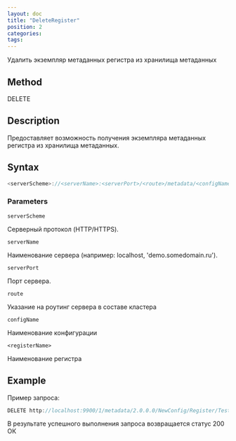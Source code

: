 ```yaml
---
layout: doc
title: "DeleteRegister"
position: 2
categories: 
tags:
---
```


Удалить экземпляр метаданных регистра из хранилища метаданных

## Method 

DELETE

## Description
Предоставляет возможность получения экземпляра метаданных регистра из хранилища метаданных.

## Syntax
```js
<serverScheme>://<serverName>:<serverPort>/<route>/metadata/<configName>/register/<registerName>
```

### Parameters

`serverScheme`

Серверный протокол (HTTP/HTTPS).

`serverName`

Наименование сервера (например: localhost, 'demo.somedomain.ru').

`serverPort`

Порт сервера.

`route` 

Указание на роутинг сервера в составе кластера

`configName`

Наименование конфигурации

`<registerName>`

Наименование регистра

## Example

Пример запроса:

```js
DELETE http://localhost:9900/1/metadata/2.0.0.0/NewConfig/Register/TestRegister 
```

В результате успешного выполнения запроса возвращается статус 200 ОК


